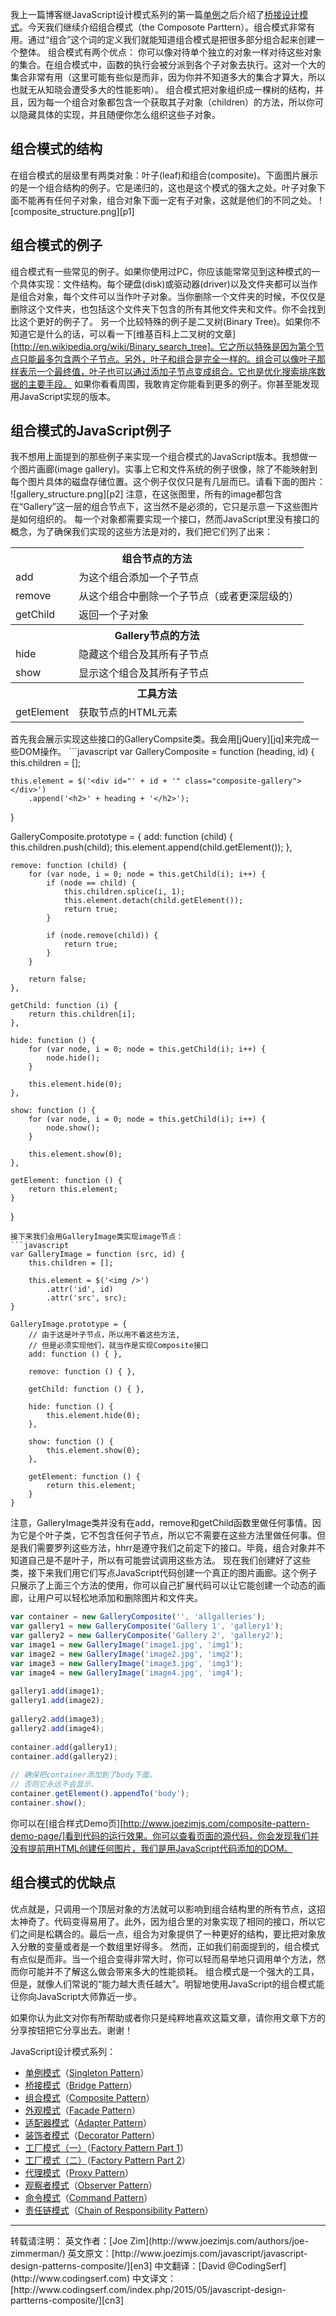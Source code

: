 我上一篇博客继JavaScript设计模式系列的第一篇[单例][cn1]之后介绍了[桥接设计模式][cn2]。今天我们继续介绍组合模式（the Composote Parttern）。组合模式非常有用。通过“组合”这个词的定义我们就能知道组合模式是把很多部分组合起来创建一个整体。
组合模式有两个优点：
你可以像对待单个独立的对象一样对待这些对象的集合。在组合模式中，函数的执行会被分派到各个子对象去执行。这对一个大的集合非常有用（这里可能有些似是而非，因为你并不知道多大的集合才算大，所以也就无从知晓会遭受多大的性能影响）。
组合模式把对象组织成一棵树的结构，并且，因为每一个组合对象都包含一个获取其子对象（children）的方法，所以你可以隐藏具体的实现，并且随便你怎么组织这些子对象。

## 组合模式的结构
在组合模式的层级里有两类对象：叶子(leaf)和组合(composite)。下面图片展示的是一个组合结构的例子。它是递归的，这也是这个模式的强大之处。叶子对象下面不能再有任何子对象，组合对象下面一定有子对象，这就是他们的不同之处。
![composite_structure.png][p1]

## 组合模式的例子
组合模式有一些常见的例子。如果你使用过PC，你应该能常常见到这种模式的一个具体实现：文件结构。每个硬盘(disk)或驱动器(driver)以及文件夹都可以当作是组合对象，每个文件可以当作叶子对象。当你删除一个文件夹的时候，不仅仅是删除这个文件夹，也包括这个文件夹下包含的所有其他文件夹和文件。你不会找到比这个更好的例子了。
另一个比较特殊的例子是二叉树(Binary Tree)。如果你不知道它是什么的话，可以看一下[维基百科上二叉树的文章][http://en.wikipedia.org/wiki/Binary_search_tree]。它之所以特殊是因为第个节点只能最多包含两个子节点。另外，叶子和组合是完全一样的。组合可以像叶子那样表示一个最终值，叶子也可以通过添加子节点变成组合。它也是优化搜索排序数据的主要手段。
如果你看看周围，我敢肯定你能看到更多的例子。你甚至能发现用JavaScript实现的版本。

## 组合模式的JavaScript例子
我不想用上面提到的那些例子来实现一个组合模式的JavaScript版本。我想做一个图片画廊(image gallery)。实事上它和文件系统的例子很像，除了不能映射到每个图片具体的磁盘存储位置。这个例子仅仅只是有几层而已。请看下面的图片：
![gallery_structure.png][p2]
注意，在这张图里，所有的image都包含在“Gallery”这一层的组合节点下，这当然不是必须的，它只是示意一下这些图片是如何组织的。
每一个对象都需要实现一个接口，然而JavaScript里没有接口的概念，为了确保我们实现的这些方法是对的，我们把它们列了出来：

<table>
    <tr><th colspan="2">组合节点的方法</th></tr>
    <tr><td>add</td><td>为这个组合添加一个子节点</td></tr>
    <tr><td>remove</td><td>从这个组合中删除一个子节点（或者更深层级的）</td></tr>
    <tr><td>getChild</td><td>返回一个子对象</td></tr>
    <tr><th colspan="2">Gallery节点的方法</th></tr>
    <tr><td>hide</td><td>隐藏这个组合及其所有子节点</td></tr>
    <tr><td>show</td><td>显示这个组合及其所有子节点</td></tr>
    <tr><th colspan="2">工具方法</th></tr>
    <tr><td>getElement</td><td>获取节点的HTML元素</td></tr>
</table>
首先我会展示实现这些接口的GalleryCompsite类。我会用[jQuery][jq]来完成一些DOM操作。
```javascript
var GalleryComposite = function (heading, id) {
    this.children = [];
     
    this.element = $('<div id="' + id + '" class="composite-gallery"></div>')
        .append('<h2>' + heading + '</h2>');
}
 
GalleryComposite.prototype = {
    add: function (child) {
        this.children.push(child);
        this.element.append(child.getElement());
    },
     
    remove: function (child) {    
        for (var node, i = 0; node = this.getChild(i); i++) {
            if (node == child) {
                this.children.splice(i, 1);
                this.element.detach(child.getElement());
                return true;
            }
             
            if (node.remove(child)) {
                return true;
            }
        }
         
        return false;
    },
     
    getChild: function (i) {
        return this.children[i];
    },
     
    hide: function () {
        for (var node, i = 0; node = this.getChild(i); i++) {
            node.hide();
        }
         
        this.element.hide(0);
    },
     
    show: function () {    
        for (var node, i = 0; node = this.getChild(i); i++) {
            node.show();
        }
         
        this.element.show(0);
    },
     
    getElement: function () {
        return this.element;
    }
}
```
接下来我们会用GalleryImage类实现image节点：
```javascript
var GalleryImage = function (src, id) {
    this.children = [];
     
    this.element = $('<img />')
        .attr('id', id)
        .attr('src', src);
}
 
GalleryImage.prototype = {
    // 由于这是叶子节点，所以用不着这些方法,
    // 但是必须实现他们，就当作是实现Composite接口
    add: function () { },
     
    remove: function () { },
     
    getChild: function () { },
     
    hide: function () {
        this.element.hide(0);
    },
     
    show: function () {    
        this.element.show(0);
    },
     
    getElement: function () {
        return this.element;
    }
}
```
注意，GalleryImage类并没有在add，remove和getChild函数里做任何事情。因为它是个叶子类，它不包含任何子节点，所以它不需要在这些方法里做任何事。但是我们需要罗列这些方法，hhrr是遵守我们之前定下的接口。毕竟，组合对象并不知道自己是不是叶子，所以有可能尝试调用这些方法。
现在我们创建好了这些类，接下来我们用它们写点JavaScript代码创建一个真正的图片画廊。这个例子只展示了上面三个方法的使用，你可以自己扩展代码可以让它能创建一个动态的画廊，让用户可以轻松地添加和删除图片和文件夹。
```javascript
var container = new GalleryComposite('', 'allgalleries');
var gallery1 = new GalleryComposite('Gallery 1', 'gallery1');
var gallery2 = new GalleryComposite('Gallery 2', 'gallery2');
var image1 = new GalleryImage('image1.jpg', 'img1');
var image2 = new GalleryImage('image2.jpg', 'img2');
var image3 = new GalleryImage('image3.jpg', 'img3');
var image4 = new GalleryImage('image4.jpg', 'img4');
 
gallery1.add(image1);
gallery1.add(image2);
 
gallery2.add(image3);
gallery2.add(image4);
 
container.add(gallery1);
container.add(gallery2);
 
// 确保把container添加到了body下面，
// 否则它永远不会显示.
container.getElement().appendTo('body');
container.show();
```
你可以在[组合样式Demo页][http://www.joezimjs.com/composite-pattern-demo-page/]看到代码的运行效果。你可以查看页面的源代码，你会发现我们并没有提前用HTML创建任何图片，我们是用JavaScript代码添加的DOM。

## 组合模式的优缺点
优点就是，只调用一个顶层对象的方法就可以影响到组合结构里的所有节点，这招太神奇了。代码变得易用了。此外，因为组合里的对象实现了相同的接口，所以它们之间是松耦合的。最后一点，组合为对象提供了一种更好的结构，要比把对象放入分散的变量或者是一个数组里好得多。
然而，正如我们前面提到的，组合模式有点似是而非。当一个组合变得非常大时，你可以轻而易举地只调用单个方法，然而你可能并不了解这么做会带来多大的性能损耗。
组合模式是一个强大的工具，但是，就像人们常说的“能力越大责任越大”。明智地使用JavaScript的组合模式能让你向JavaScript大师靠近一步。

如果你认为此文对你有所帮助或者你只是纯粹地喜欢这篇文章，请你用文章下方的分享按钮把它分享出去。谢谢！


JavaScript设计模式系列：
- [单例模式][cn1]（[Singleton Pattern][en1]）
- [桥接模式][cn2]（[Bridge Pattern][en2]）
- [组合模式][cn3]（[Composite Pattern][en3]）
- [外观模式][cn4]（[Facade Pattern][en4]）
- [适配器模式][cn5]（[Adapter Pattern][en5]）
- [装饰者模式][cn6]（[Decorator Pattern][en6]）
- [工厂模式（一）][cn7]（[Factory Pattern Part 1][en7]）
- [工厂模式（二）][cn8]（[Factory Pattern Part 2][en8]）
- [代理模式][cn9]（[Proxy Pattern][en9]）
- [观察者模式][cn10]（[Observer Pattern][en10]）
- [命令模式][cn11]（[Command Pattern][en11]）
- [责任链模式][cn12]（[Chain of Responsibility Pattern][en12]）


<hr/>
转载请注明：
英文作者：[Joe Zim](http://www.joezimjs.com/authors/joe-zimmerman/)
英文原文：[http://www.joezimjs.com/javascript/javascript-design-patterns-composite/][en3]
中文翻译：[David @CodingSerf](http://www.codingserf.com)
中文译文：[http://www.codingserf.com/index.php/2015/05/javascript-design-partterns-composite/][cn3]

[cn1]: http://www.codingserf.com/index.php/2015/05/javascript-design-partterns-singleton/
[cn2]: http://www.codingserf.com/index.php/2015/05/javascript-design-partterns-bridge/
[cn3]: http://www.codingserf.com/index.php/2015/05/javascript-design-partterns-composite/
[cn4]: http://www.codingserf.com/index.php/2015/05/javascript-design-partterns-facade/
[cn5]: http://www.codingserf.com/index.php/2015/05/javascript-design-partterns-adapter/
[cn6]: http://www.codingserf.com/index.php/2015/05/javascript-design-partterns-decorator/
[cn7]: http://www.codingserf.com/index.php/2015/05/javascript-design-partterns-factory-part-1/
[cn8]: http://www.codingserf.com/index.php/2015/05/javascript-design-partterns-factory-part-2/
[cn9]: http://www.codingserf.com/index.php/2015/05/javascript-design-partterns-proxy/
[cn10]: http://www.codingserf.com/index.php/2015/05/javascript-design-partterns-observer/
[cn11]: http://www.codingserf.com/index.php/2015/05/javascript-design-partterns-command/
[cn12]: http://www.codingserf.com/index.php/2015/05/javascript-design-partterns-chain-of-responsibility/

[en1]: http://www.joezimjs.com/javascript/javascript-design-patterns-singleton/
[en2]: http://www.joezimjs.com/javascript/javascript-design-patterns-bridge/
[en3]: http://www.joezimjs.com/javascript/javascript-design-patterns-composite/
[en4]: http://www.joezimjs.com/javascript/javascript-design-patterns-facade/
[en5]: http://www.joezimjs.com/javascript/javascript-design-patterns-adapter/
[en6]: http://www.joezimjs.com/javascript/javascript-design-patterns-decorator/
[en7]: http://www.joezimjs.com/javascript/javascript-design-patterns-factory/
[en8]: http://www.joezimjs.com/javascript/javascript-design-patterns-factory-part-2/
[en9]: http://www.joezimjs.com/javascript/javascript-design-patterns-proxy/
[en10]: http://www.joezimjs.com/javascript/javascript-design-patterns-observer/
[en11]: http://www.joezimjs.com/javascript/javascript-design-patterns-command/
[en12]: http://www.joezimjs.com/javascript/javascript-design-patterns-chain-of-responsibility/
[jq]: http://jquery.com/








